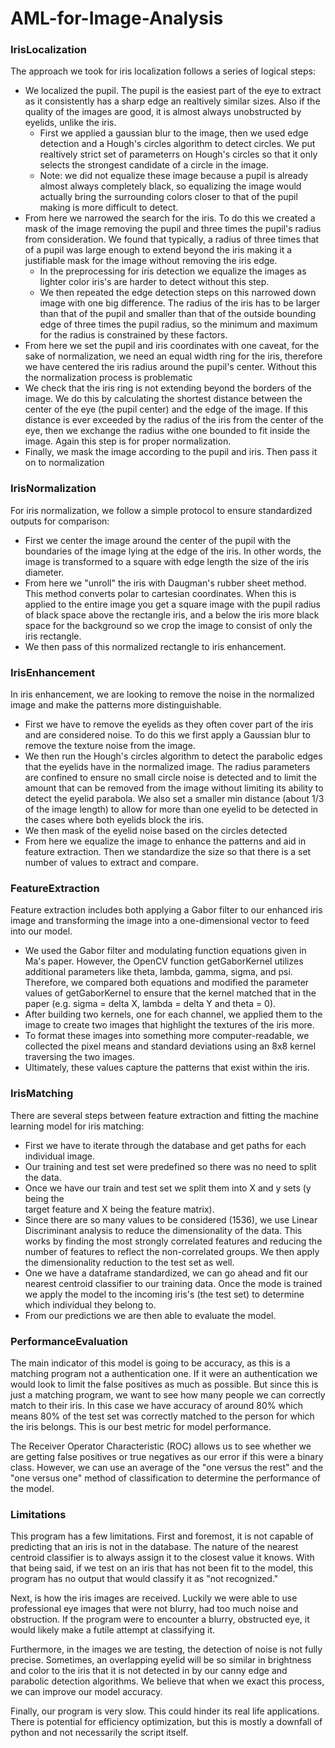 # AML-for-Image-Analysis

### IrisLocalization

The approach we took for iris localization follows a series of logical steps:

- We localized the pupil. The pupil is the easiest part of the eye to extract 
as it consistently has a sharp edge an realtively similar sizes. Also if the 
quality of the images are good, it is almost always unobstructed by eyelids,
unlike the iris. 
  - First we applied a gaussian blur to the image, then we used edge detection
  and a Hough's circles algorithm to detect circles. We put realtively strict 
  set of parameterrs on Hough's circles so that it only selects the strongest 
  candidate of a circle in the image.
  - Note: we did not equalize these image because a pupil is already almost always 
  completely black, so equalizing the image would actually bring the surrounding
  colors closer to that of the pupil making is more difficult to detect.
- From here we narrowed the search for the iris. To do this we created a mask of the
image removing the pupil and three times the pupil's radius from consideration. 
We found that typically, a radius of three times that of a pupil was large enough 
to extend beyond the iris making it a justifiable mask for the image without 
removing the iris edge.
  - In the preprocessing for iris detection we equalize the images as lighter color 
  iris's are harder to detect without this step.
  - We then repeated the edge detection steps on this narrowed down image with one 
  big difference. The radius of the iris has to be larger than that of the pupil and 
  smaller than that of the outside bounding edge of three times the pupil radius,
  so the minimum and maximum for the radius is constrained by these factors.
- From here we set the pupil and iris coordinates with one caveat, for the sake
of normalization, we need an equal width ring for the iris, therefore we have centered
the iris radius around the pupil's center. Without this the normalization process
is problematic
- We check that the iris ring is not extending beyond the borders of the 
image. We do this by calculating the shortest distance between the center of the
eye (the pupil center) and the edge of the image. If this distance is ever exceeded 
by the radius of the iris from the center of the eye, then we exchange the radius 
withe one bounded to fit inside the image. Again this step is for proper 
normalization.
- Finally, we mask the image according to the pupil and iris. Then pass it on 
to normalization

### IrisNormalization

For iris normalization, we follow a simple protocol to ensure standardized outputs for
comparison:

- First we center the image around the center of the pupil with the boundaries of 
the image lying at the edge of the iris. In other words, the image is transformed 
to a square with edge length the size of the iris diameter.
- From here we "unroll" the iris with Daugman's rubber sheet method. This method
converts polar to cartesian coordinates. When this is applied to the entire image you
get a square image with the pupil radius of black space above the rectangle iris,
and a below the iris more black space for the background so we crop the image to
consist of only the iris rectangle.
- We then pass of this normalized rectangle to iris enhancement.

### IrisEnhancement

In iris enhancement, we are looking to remove the noise in the normalized image
and make the patterns more distinguishable.

- First we have to remove the eyelids as they often cover part of the iris and 
are considered noise. To do this we first apply a Gaussian blur to remove the 
texture noise from the image.
- We then run the Hough's circles algorithm to detect the parabolic edges 
that the eyelids have in the normalized image. The radius parameters are confined
to ensure no small circle noise is detected and to limit the amount that can 
be removed from the image without limiting its ability to detect the eyelid
parabola. We also set a smaller min distance (about 1/3 of the image length)
to allow for more than one eyelid to be detected in the cases where both eyelids
block the iris.
- We then mask of the eyelid noise based on the circles detected
- From here we equalize the image to enhance the patterns and aid in feature 
extraction. Then we standardize the size so that there is a set number of values
to extract and compare.

### FeatureExtraction

Feature extraction includes both applying a Gabor filter to our enhanced iris image and
transforming the image into a one-dimensional vector to feed into our model.

- We used the Gabor filter and modulating function equations given in Ma's paper. However, 
the OpenCV function getGaborKernel utilizes additional parameters like theta, lambda, gamma, sigma, and psi. 
Therefore, we compared both equations and modified the parameter values of getGaborKernel to ensure 
that the kernel matched that in the paper (e.g. sigma = delta X, lambda = delta Y and theta = 0).
- After building two kernels, one for each channel, we applied them to the image to
create two images that highlight the textures of the iris more.
- To format these images into something more computer-readable, we collected the pixel means and 
standard deviations using an 8x8 kernel traversing the two images.
- Ultimately, these values capture the patterns that exist within the iris.

### IrisMatching

There are several steps between feature extraction and fitting the machine learning
model for iris matching:

- First we have to iterate through the database and get paths for each individual image. 
- Our training and test set were predefined so there was no need to split the data.
- Once we have our train and test set we split them into X and y sets (y being the  
target feature and X being the feature matrix).
- Since there are so many values to be considered (1536), we use Linear Discriminant analysis
to reduce the dimensionality of the data. This works by finding the most strongly correlated
features and reducing the number of features to reflect the non-correlated groups. We then
apply the dimensionality reduction to the test set as well.
- One we have a dataframe standardized, we can go ahead and fit our nearest centroid classifier
to our training data. Once the mode is trained we apply the model to the incoming iris's (the
test set) to determine which individual they belong to. 
- From our predictions we are then able to evaluate the model.

### PerformanceEvaluation

The main indicator of this model is going to be accuracy, as this is a matching program
not a authentication one. If it were an authentication we would look to limit the false
positives as much as possible. But since this is just a matching program, we want to see
how many people we can correctly match to their iris. In this case we have accuracy of around
80% which means 80% of the test set was correctly matched to the person for which the iris 
belongs. This is our best metric for model performance.

The Receiver Operator Characteristic (ROC) allows us to see whether we are getting false 
positives or true negatives as our error if this were a binary class. However, we can use 
an average of the "one versus the rest" and the "one versus one" method of classification
to determine the performance of the model.

### Limitations

This program has a few limitations. First and foremost, it is not capable of predicting that 
an iris is not in the database. The nature of the nearest centroid classifier is to always
assign it to the closest value it knows. With that being said, if we test on an iris that
has not been fit to the model, this program has no output that would classify it as "not
recognized."

Next, is how the iris images are received. Luckily we were able to use professional eye 
images that were not blurry, had too much noise and obstruction. If the program were to 
encounter a blurry, obstructed eye, it would likely make a futile attempt at classifying it.

Furthermore, in the images we are testing, the detection of noise is not fully precise.
Sometimes, an overlapping eyelid will be so similar in brightness and color to the iris that 
it is not detected in by our canny edge and parabolic detection algorithms. We believe that 
when we exact this process, we can improve our model accuracy.

Finally, our program is very slow. This could hinder its real life applications. There is 
potential for efficiency optimization, but this is mostly a downfall of python and not
necessarily the script itself.
